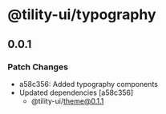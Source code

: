 # @tility-ui/typography

## 0.0.1

### Patch Changes

- a58c356: Added typography components
- Updated dependencies [a58c356]
  - @tility-ui/theme@0.1.1
